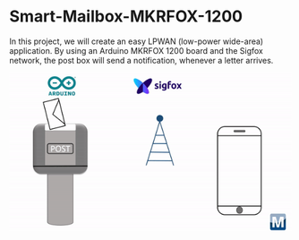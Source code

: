# Smart-Mailbox-MKRFOX-1200

In this project, we will create an easy LPWAN (low-power wide-area) application. By using an Arduino MKRFOX 1200 board and the Sigfox network, the post box will send a notification, whenever a letter arrives.

![](Schematics/smartmailbox_gif.gif)
